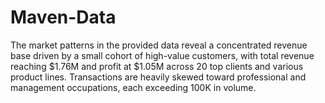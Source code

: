 # Maven-Data
The market patterns in the provided data reveal a concentrated revenue base driven by a small cohort of high-value customers, with total revenue reaching $1.76M and profit at $1.05M across 20 top clients and various product lines. Transactions are heavily skewed toward professional and management occupations, each exceeding 100K in volume.
